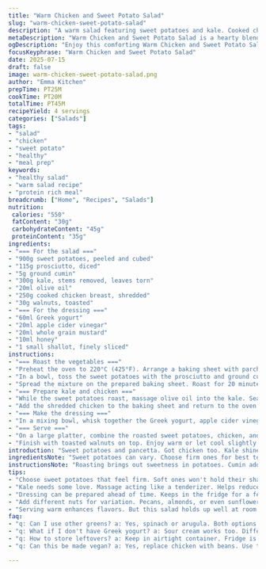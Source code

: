 ```yaml
---
title: "Warm Chicken and Sweet Potato Salad"
slug: "warm-chicken-sweet-potato-salad"
description: "A warm salad featuring sweet potatoes and kale. Cooked chicken adds protein. Crispy pancetta provides flavor. Roasted sweet potatoes form the base. A creamy dressing ties everything together. Pecans add crunch. Serve warm or at room temperature."
metaDescription: "Warm Chicken and Sweet Potato Salad is a hearty blend of sweet potatoes, chicken, and kale, tossed with a creamy dressing. Perfect for lunch or dinner."
ogDescription: "Enjoy this comforting Warm Chicken and Sweet Potato Salad with crispy prosciutto and a creamy dressing. Ideal for meal prep and flavorful dinners."
focusKeyphrase: "Warm Chicken and Sweet Potato Salad"
date: 2025-07-15
draft: false
image: warm-chicken-sweet-potato-salad.png
author: "Emma Kitchen"
prepTime: PT25M
cookTime: PT20M
totalTime: PT45M
recipeYield: 4 servings
categories: ["Salads"]
tags:
- "salad"
- "chicken"
- "sweet potato"
- "healthy"
- "meal prep"
keywords:
- "healthy salad"
- "warm salad recipe"
- "protein rich meal"
breadcrumb: ["Home", "Recipes", "Salads"]
nutrition: 
 calories: "550"
 fatContent: "30g"
 carbohydrateContent: "45g"
 proteinContent: "35g"
ingredients:
- "=== For the salad ==="
- "900g sweet potatoes, peeled and cubed"
- "115g prosciutto, diced"
- "5g ground cumin"
- "300g kale, stems removed, leaves torn"
- "20ml olive oil"
- "250g cooked chicken breast, shredded"
- "30g walnuts, toasted"
- "=== For the dressing ==="
- "60ml Greek yogurt"
- "20ml apple cider vinegar"
- "20ml whole grain mustard"
- "10ml honey"
- "1 small shallot, finely sliced"
instructions:
- "=== Roast the vegetables ==="
- "Preheat the oven to 220°C (425°F). Arrange a baking sheet with parchment paper."
- "In a bowl, toss the sweet potatoes with the prosciutto and ground cumin. Season with salt and pepper."
- "Spread the mixture on the prepared baking sheet. Roast for 20 minutes, stirring halfway through, until sweet potatoes are tender."
- "=== Prepare kale and chicken ==="
- "While the sweet potatoes roast, massage olive oil into the kale. Season with salt and pepper."
- "Add the shredded chicken to the baking sheet and return to the oven for another 5 minutes."
- "=== Make the dressing ==="
- "In a mixing bowl, whisk together the Greek yogurt, apple cider vinegar, whole grain mustard, and honey. Stir in the sliced shallot. Season to taste."
- "=== Serve ==="
- "On a large platter, combine the roasted sweet potatoes, chicken, and kale. Drizzle with the dressing."
- "Finish with toasted walnuts on top. Enjoy warm or let cool slightly."
introduction: "Sweet potatoes and pancetta. Got chicken too. Kale shines as a green base. Flavor and variety. Dressing brings it together. Creamy, tangy, a bit sweet. Pecans add a nice bite. Easy to make ahead. Great for lunches or dinner."
ingredientsNote: "Sweet potatoes can vary. Choose firm ones for best texture. Prosciutto has a different taste than pancetta. Goes well with the earthy sweetness. Using kale is smart. Nutritious and hearty. Walnuts give a nice crunch. Other nuts can substitute. Greek yogurt makes a rich dressing."
instructionsNote: "Roasting brings out sweetness in potatoes. Cumin adds warmth. Kale benefits from the oil massage. Prevents bitterness. Keep an eye on baking time. Overcooking can cause sogginess. Dressing can be made ahead. Combine just before serving for freshness."
tips:
- "Choose sweet potatoes that feel firm. Soft ones won't hold their shape well. Peel and cube before roasting. Aim for uniform size, helps cook evenly. Prosciutto provides saltiness. Adjust seasoning based on preference. Watch the baking time carefully. Too long, and they can be mushy."
- "Kale needs some love. Massage acting like a tenderizer. Helps reduce bitterness. Olive oil is great for this. Just drizzle, then rub. Cut tough stems out for best texture. This makes salad easier to eat. Healthy fats from oil help absorption of nutrients."
- "Dressing can be prepared ahead of time. Keeps in the fridge for a few days. Mix before serving to keep fresh. Whisk thoroughly, then taste. Adjust with salt or more honey if needed. Greek yogurt gives creaminess. Healthier than mayo too, filled with protein."
- "Add different nuts for variation. Pecans, almonds, or even sunflower seeds work well. Toast nuts before adding texture and flavor. Can also swap chicken for another protein. Turkey or chickpeas could fit here. Mix things up according to needs."
- "Serving warm enhances flavors. But this salad holds up well at room temp. Great for lunch containers. Packing for work? Use separate dressing, keep it fresh. Storing leftovers? Separated is key for best taste."
faq:
- "q: Can I use other greens? a: Yes, spinach or arugula. Both options give different tastes. Add at the end for crunch."
- "q: What if I don't have Greek yogurt? a: Sour cream works too. Different flavor but still creamy. Also, mayo can substitute for more richness."
- "q: How to store leftovers? a: Keep in airtight container. Fridge is best. Separate salad from dressing. Enjoy within three days."
- "q: Can this be made vegan? a: Yes, replace chicken with beans. Use tempeh for protein. Adjust dressing with tahini instead of yogurt."

---
```

